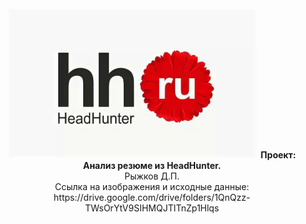 <center> <img src = https://raw.githubusercontent.com/AndreyRysistov/DatasetsForPandas/main/hh%20label.jpg alt="drawing" style="width:400px;">
<strong> Проект: Анализ резюме из HeadHunter. </strong>
<center> Рыжков Д.П. </center>
<string> Ссылка на изображения и исходные данные: https://drive.google.com/drive/folders/1QnQzz-TWsOrYtV9SIHMQJTITnZp1Hlqs </string>
